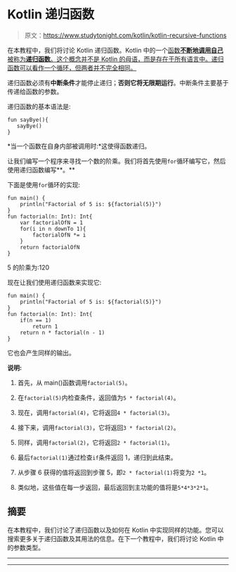 # Kotlin 递归函数

> 原文：<https://www.studytonight.com/kotlin/kotlin-recursive-functions>

在本教程中，我们将讨论 Kotlin 递归函数。Kotlin 中的一个[函数**不断地调用自己**被称为**递归函数**。这个概念并不是 Kotlin 的母语，而是存在于所有语言中。递归函数可以看作一个循环，但两者并不完全相同。](https://www.studytonight.com/kotlin/kotlin-userdefined-functions)

递归函数必须有**中断条件**才能停止递归；**否则它将无限期运行**。中断条件主要基于传递给函数的参数。

递归函数的基本语法是:

```
fun sayBye(){
   sayBye()
}
```

*当一个函数在自身内部被调用时:*这使得函数递归。

让我们编写一个程序来寻找一个数的阶乘。我们将首先使用`for`循环编写它，然后使用递归函数编写**。**

下面是使用`for`循环的实现:

```
fun main() {
    println("Factorial of 5 is: ${factorial(5)}")
}
fun factorial(n: Int): Int{
    var factorialOfN = 1
    for(i in n downTo 1){
        factorialOfN *= i
    }
    return factorialOfN
}
```

5 的阶乘为:120

现在让我们使用递归函数来实现它:

```
fun main() {
    println("Factorial of 5 is: ${factorial(5)}")
}
fun factorial(n: Int): Int{
    if(n == 1)
        return 1
    return n * factorial(n - 1)
}
```

它也会产生同样的输出。

**说明:**

1.  首先，从 main()函数调用`factorial(5)`。

2.  在`factorial(5)`内检查条件，返回值为`5 * factorial(4)`。

3.  现在，调用`factorial(4)`，它将返回`4 * factorial(3)`。

4.  接下来，调用`factorial(3)`，它将返回`3 * factorial(2)`。

5.  同样，调用`factorial(2)`，它将返回`2 * factorial(1)`。

6.  最后`factorial(1)`通过检查`if`条件返回 1，递归到此结束。

7.  从步骤 6 获得的值将返回到步骤 5，即`2 * factorial(1)`将变为`2 *1`。

8.  类似地，这些值在每一步返回，最后返回到主功能的值将是`5*4*3*2*1`。

## 摘要

在本教程中，我们讨论了递归函数以及如何在 Kotlin 中实现同样的功能。您可以搜索更多关于递归函数及其用法的信息。在下一个教程中，我们将讨论 Kotlin 中的参数类型。

* * *

* * *